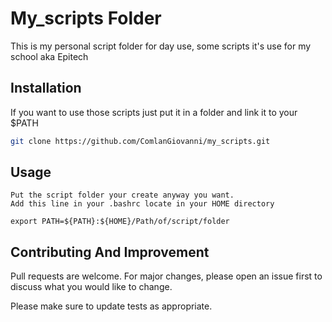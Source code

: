 # My_scripts Folder

This is my personal script folder for day use, some scripts it's use for my school aka Epitech

## Installation

If you want to use those scripts just put it in a folder and link it to your $PATH
```bash
git clone https://github.com/ComlanGiovanni/my_scripts.git
```

## Usage
```
Put the script folder your create anyway you want.
Add this line in your .bashrc locate in your HOME directory

export PATH=${PATH}:${HOME}/Path/of/script/folder
```

## Contributing And Improvement
Pull requests are welcome. For major changes, please open an issue first to discuss what you would like to change.

Please make sure to update tests as appropriate.

